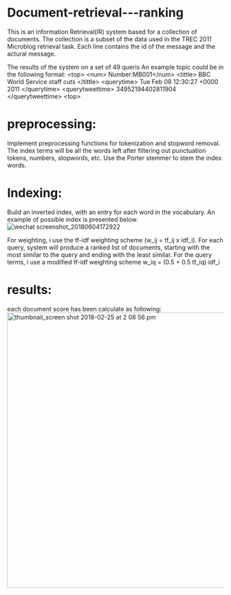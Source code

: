 # Document-retrieval---ranking
This is an information Retrieval(IR) system based for a collection of documents. The collection is a subset of the data used in the TREC 2011 Microblog retrieval task. Each line contains the id of the message and the actural message.

The results of the system on a set of 49 queris
An example topic could be in the following format:
\<top>
\<num> Number:MB001\</num>
\<tittle> BBC World Service staff cuts \</tittle>
\<querytime>  Tue Feb 08 12:30:27 +0000 2011 \</querytime>
\<querytweettime> 34952194402811904 \</querytweettime>
\<top>

# preprocessing: 
Implement preprocessing functions for tokenization and stopword removal.
The index terms will be all the words left after filtering out punctuation tokens, numbers, stopwords, etc.
Use the Porter stemmer to stem the index words. 

# Indexing:
Build an inverted index, with an entry for each word in the vocabulary.
An example of possible index is presented below.
![wechat screenshot_20180604172922](https://user-images.githubusercontent.com/15969187/40942688-fee61348-681c-11e8-8500-a99dcf86a0b7.png)


For weighting, i use the tf-idf weighting scheme (w_ij = tf_ij x idf_i). For each
query,  system will produce a ranked list of documents, starting with the most similar
to the query and ending with the least similar. For the query terms, i use a
modified tf-idf weighting scheme w_iq = (0.5 + 0.5 tf_iq)∙idf_i

# results:
each document score has been calculate as following:
<img width="640" alt="thumbnail_screen shot 2018-02-25 at 2 08 56 pm" src="https://user-images.githubusercontent.com/15969187/40942841-553a0d6c-681d-11e8-9266-9b511977e400.png">
